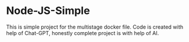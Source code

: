# Node-JS-Simple

This is simple project for the multistage docker file.
Code is created with help of Chat-GPT, honestly complete project is with help of AI.
